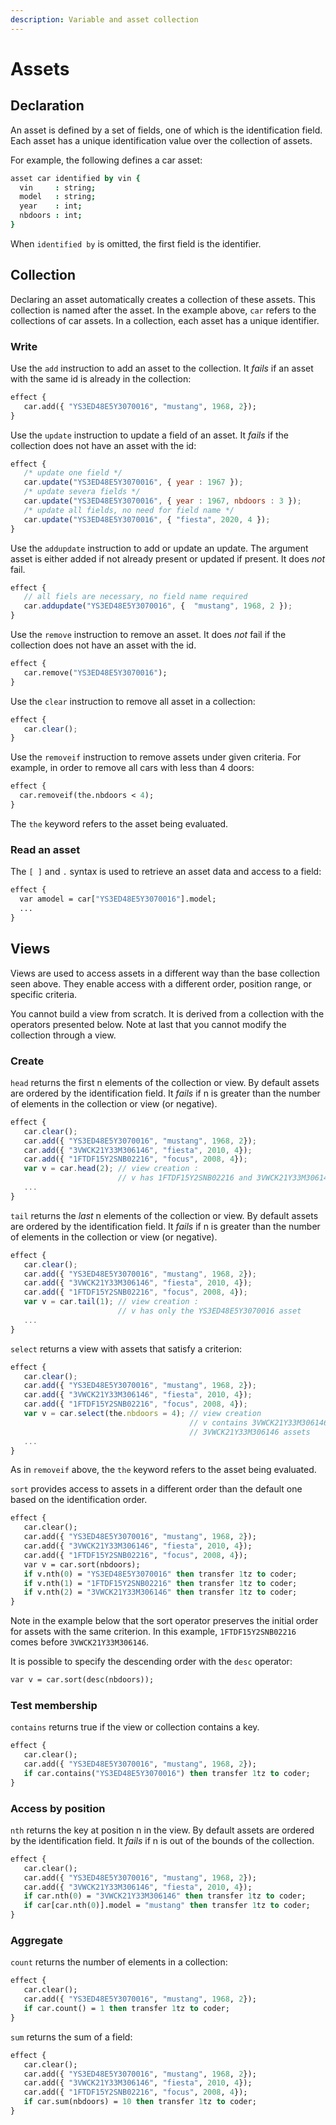 ```yaml
---
description: Variable and asset collection
---
```


# Assets

## Declaration

An asset is defined by a set of fields, one of which is the identification field. Each asset has a unique identification value over the collection of assets.

For example, the following defines a car asset:

```coffeescript
asset car identified by vin {
  vin     : string;
  model   : string;
  year    : int;
  nbdoors : int;
}
```

When `identified by` is omitted, the first field is the identifier. 

## Collection

Declaring an asset automatically creates a collection of these assets. This collection is named after the asset. In the example above,  `car` refers to the collections of car assets. In a collection, each asset has a unique identifier.

### Write

Use the `add` instruction to add an asset to the collection. It _fails_ if an asset with the same id is already in the collection:

```ocaml
effect {
   car.add({ "YS3ED48E5Y3070016", "mustang", 1968, 2});
}
```

Use the `update` instruction to update a field of an asset. It _fails_ if the collection does not have an asset with the id:

```javascript
effect {
   /* update one field */
   car.update("YS3ED48E5Y3070016", { year : 1967 });
   /* update severa fields */ 
   car.update("YS3ED48E5Y3070016", { year : 1967, nbdoors : 3 });
   /* update all fields, no need for field name */
   car.update("YS3ED48E5Y3070016", { "fiesta", 2020, 4 });
}
```

Use the `addupdate` instruction to add or update an update. The argument asset is either added if not already present or updated if present. It does _not_ fail.

```javascript
effect {
   // all fiels are necessary, no field name required
   car.addupdate("YS3ED48E5Y3070016", {  "mustang", 1968, 2 });
}
```

Use the `remove` instruction to remove an asset. It does _not_ fail if the collection does not have an asset with the id.

```ocaml
effect {
   car.remove("YS3ED48E5Y3070016");
}
```

Use the `clear`  instruction to remove all asset in a collection:

```javascript
effect {
   car.clear();
}
```

Use the `removeif` instruction to remove assets under given criteria. For example, in order to remove all cars with less than 4 doors:

```ocaml
effect {
  car.removeif(the.nbdoors < 4);
}
```

The `the` keyword refers to the asset being evaluated. 

### Read an asset

The `[ ]` and `.` syntax is used to retrieve an asset data and access to a field:

```ocaml
effect {
  var amodel = car["YS3ED48E5Y3070016"].model;
  ...
}
```

## Views

Views are used to access assets in a different way than the base collection seen above. They enable access with a different order, position range, or specific criteria.

You cannot build a view from scratch. It is derived from a collection with the operators presented below. Note at last that you cannot modify the collection through a view.

### Create

`head` returns the first n elements of the collection or view. By default assets are ordered by the identification field. It _fails_ if n is greater than the number of elements in the collection or view \(or negative\).

```javascript
effect {
   car.clear();
   car.add({ "YS3ED48E5Y3070016", "mustang", 1968, 2});
   car.add({ "3VWCK21Y33M306146", "fiesta", 2010, 4});
   car.add({ "1FTDF15Y2SNB02216", "focus", 2008, 4});
   var v = car.head(2); // view creation :
                        // v has 1FTDF15Y2SNB02216 and 3VWCK21Y33M306146 assets
   ...
}
```

`tail` returns the _last_ n elements of the collection or view. By default assets are ordered by the identification field. It _fails_ if n is greater than the number of elements in the collection or view \(or negative\).

```javascript
effect {
   car.clear();
   car.add({ "YS3ED48E5Y3070016", "mustang", 1968, 2});
   car.add({ "3VWCK21Y33M306146", "fiesta", 2010, 4});
   car.add({ "1FTDF15Y2SNB02216", "focus", 2008, 4});
   var v = car.tail(1); // view creation :
                        // v has only the YS3ED48E5Y3070016 asset
   ...
}
```

`select` returns a view with assets that satisfy a criterion:

```javascript
effect {
   car.clear();
   car.add({ "YS3ED48E5Y3070016", "mustang", 1968, 2});
   car.add({ "3VWCK21Y33M306146", "fiesta", 2010, 4});
   car.add({ "1FTDF15Y2SNB02216", "focus", 2008, 4});
   var v = car.select(the.nbdoors = 4); // view creation
                                        // v contains 3VWCK21Y33M306146 and 
                                        // 3VWCK21Y33M306146 assets
   ...
}
```

As in `removeif` above, the `the` keyword refers to the asset being evaluated. 

`sort` provides access to assets in a different order than the default one based on the identification order. 

```ocaml
effect {
   car.clear();
   car.add({ "YS3ED48E5Y3070016", "mustang", 1968, 2});
   car.add({ "3VWCK21Y33M306146", "fiesta", 2010, 4});
   car.add({ "1FTDF15Y2SNB02216", "focus", 2008, 4});
   var v = car.sort(nbdoors);
   if v.nth(0) = "YS3ED48E5Y3070016" then transfer 1tz to coder;
   if v.nth(1) = "1FTDF15Y2SNB02216" then transfer 1tz to coder;
   if v.nth(2) = "3VWCK21Y33M306146" then transfer 1tz to coder;
}
```

Note in the example below that the sort operator preserves the initial order for assets with the same criterion. In this example, `1FTDF15Y2SNB02216` comes before `3VWCK21Y33M306146`.

It is possible to specify the descending order with the `desc` operator:

```ocaml
var v = car.sort(desc(nbdoors));
```

### Test membership

`contains` returns true if the view or collection contains a key. 

```ocaml
effect {
   car.clear();
   car.add({ "YS3ED48E5Y3070016", "mustang", 1968, 2});
   if car.contains("YS3ED48E5Y3070016") then transfer 1tz to coder;
}
```

### Access by position

`nth` returns the key at position n in the view. By default assets are ordered by the identification field. It _fails_ if n is out of the bounds of the collection.

```ocaml
effect {
   car.clear();
   car.add({ "YS3ED48E5Y3070016", "mustang", 1968, 2});
   car.add({ "3VWCK21Y33M306146", "fiesta", 2010, 4});
   if car.nth(0) = "3VWCK21Y33M306146" then transfer 1tz to coder; 
   if car[car.nth(0)].model = "mustang" then transfer 1tz to coder;
}
```

### Aggregate

`count` returns the number of elements in a collection:

```ocaml
effect {
   car.clear();
   car.add({ "YS3ED48E5Y3070016", "mustang", 1968, 2});
   if car.count() = 1 then transfer 1tz to coder;
}
```

`sum` returns the sum of a field:

```ocaml
effect {
   car.clear();
   car.add({ "YS3ED48E5Y3070016", "mustang", 1968, 2});
   car.add({ "3VWCK21Y33M306146", "fiesta", 2010, 4});
   car.add({ "1FTDF15Y2SNB02216", "focus", 2008, 4});
   if car.sum(nbdoors) = 10 then transfer 1tz to coder;
}
```

